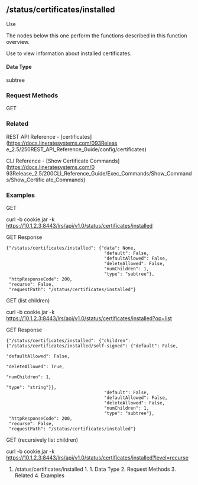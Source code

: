 ## /status/certificates/installed

Use

The nodes below this one perform the functions described in this function
overview.

Use to view information about installed certificates.

#### Data Type

subtree

### Request Methods

GET

### Related

REST API Reference - [certificates](https://docs.lineratesystems.com/093Releas
e_2.5/250REST_API_Reference_Guide/config/certificates)

CLI Reference - [Show Certificate Commands](https://docs.lineratesystems.com/0
93Release_2.5/200CLI_Reference_Guide/Exec_Commands/Show_Commands/Show_Certific
ate_Commands)

### Examples

GET

curl -b cookie.jar -k
https://10.1.2.3:8443/lrs/api/v1.0/status/certificates/installed

GET Response

    
    {"/status/certificates/installed": {"data": None,
                                         "default": False,
                                         "defaultAllowed": False,
                                         "deleteAllowed": False,
                                         "numChildren": 1,
                                         "type": "subtree"},
     "httpResponseCode": 200,
     "recurse": False,
     "requestPath": "/status/certificates/installed"}
    

GET (list children)

curl -b cookie.jar -k
https://10.1.2.3:8443/lrs/api/v1.0/status/certificates/installed?op=list

GET Response

    
    {"/status/certificates/installed": {"children": {"/status/certificates/installed/self-signed": {"default": False,
                                                                                                       "defaultAllowed": False,
                                                                                                       "deleteAllowed": True,
                                                                                                       "numChildren": 1,
                                                                                                       "type": "string"}},
                                         "default": False,
                                         "defaultAllowed": False,
                                         "deleteAllowed": False,
                                         "numChildren": 1,
                                         "type": "subtree"},
     "httpResponseCode": 200,
     "recurse": False,
     "requestPath": "/status/certificates/installed"}
    

GET (recursively list children)

curl -b cookie.jar -k
https://10.1.2.3:8443/lrs/api/v1.0/status/certificates/installed?level=recurse

  1. /status/certificates/installed
    1.       1. Data Type
    2. Request Methods
    3. Related
    4. Examples

